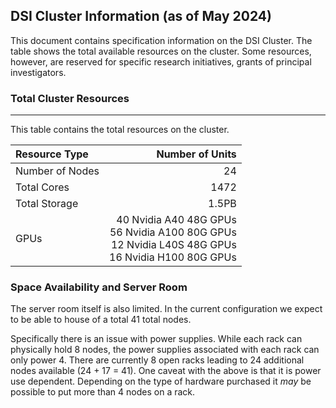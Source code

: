 ## DSI Cluster Information (as of May 2024)

This document contains specification information on the DSI Cluster. The table shows the total available resources on the cluster. Some resources, however, are reserved for specific research initiatives, grants of principal investigators. 

### Total Cluster Resources
---

This table contains the total resources on the cluster.


| Resource Type        | Number of Units | 
|:---------------------|--:|
Number of Nodes	| 24
Total Cores	| 1472
Total Storage |  1.5PB
GPUs | 40 Nvidia A40 48G GPUs  <br/> 56 Nvidia A100 80G GPUs <br/> 12 Nvidia L40S 48G GPUs <br/> 16 Nvidia H100 80G GPUs

### Space Availability and Server Room 

The server room itself is also limited. In the current configuration we expect to be able to house of a total 41 total nodes.

Specifically there is an issue with power supplies. While each rack can physically hold 8 nodes, the power supplies associated with each rack can only power 4. There are currently 8 open racks leading to 24 additional nodes available (24 + 17 = 41). One caveat with the above is that it is power use dependent. Depending on the type of hardware purchased it _may_ be possible to put more than 4 nodes on a rack.



